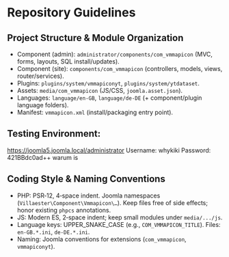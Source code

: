 # Repository Guidelines

## Project Structure & Module Organization
- Component (admin): `administrator/components/com_vmmapicon` (MVC, forms, layouts, SQL install/updates).
- Component (site): `components/com_vmmapicon` (controllers, models, views, router/services).
- Plugins: `plugins/system/vmmapiconyt`, `plugins/system/ytdataset`.
- Assets: `media/com_vmmapicon` (JS/CSS, `joomla.asset.json`).
- Languages: `language/en-GB`, `language/de-DE` (+ component/plugin language folders).
- Manifest: `vmmapicon.xml` (install/packaging entry point).

## Testing Environment:

https://joomla5.joomla.local/administrator
Username: whykiki
Password: 421BBdc0ad++
warum is

## Coding Style & Naming Conventions
- PHP: PSR‑12, 4‑space indent. Joomla namespaces (`Villaester\Component\Vmmapicon\…`). Keep files free of side effects; honor existing `phpcs` annotations.
- JS: Modern ES, 2‑space indent; keep small modules under `media/.../js`.
- Language keys: UPPER_SNAKE_CASE (e.g., `COM_VMMAPICON_TITLE`). Files: `en-GB.*.ini`, `de-DE.*.ini`.
- Naming: Joomla conventions for extensions (`com_vmmapicon`, `vmmapiconyt`).
